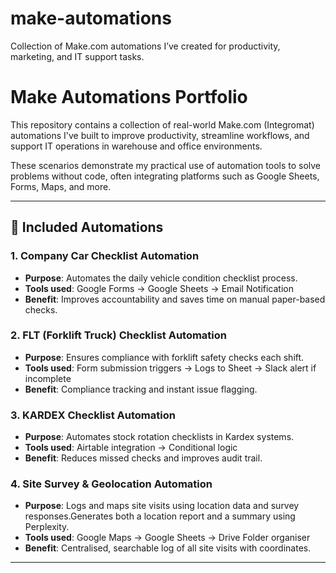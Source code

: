 # make-automations
Collection of Make.com automations I’ve created for productivity, marketing, and IT support tasks.
# Make Automations Portfolio

This repository contains a collection of real-world Make.com (Integromat) automations I've built to improve productivity, streamline workflows, and support IT operations in warehouse and office environments.

These scenarios demonstrate my practical use of automation tools to solve problems without code, often integrating platforms such as Google Sheets, Forms, Maps, and more.

---

## 🔧 Included Automations

### 1. **Company Car Checklist Automation**
- **Purpose**: Automates the daily vehicle condition checklist process.
- **Tools used**: Google Forms → Google Sheets → Email Notification
- **Benefit**: Improves accountability and saves time on manual paper-based checks.

### 2. **FLT (Forklift Truck) Checklist Automation**
- **Purpose**: Ensures compliance with forklift safety checks each shift.
- **Tools used**: Form submission triggers → Logs to Sheet → Slack alert if incomplete
- **Benefit**: Compliance tracking and instant issue flagging.

### 3. **KARDEX Checklist Automation**
- **Purpose**: Automates stock rotation checklists in Kardex systems.
- **Tools used**: Airtable integration → Conditional logic
- **Benefit**: Reduces missed checks and improves audit trail.

### 4. **Site Survey & Geolocation Automation**
- **Purpose**: Logs and maps site visits using location data and survey responses.Generates both a location report and a summary using Perplexity.
- **Tools used**: Google Maps → Google Sheets → Drive Folder organiser
- **Benefit**: Centralised, searchable log of all site visits with coordinates.


---
